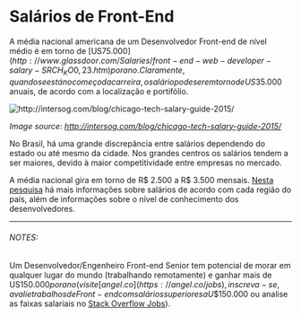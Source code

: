 # Salários de Front-End

A média nacional americana de um Desenvolvedor Front-end de nível médio é em torno de  [US$75.000](http://www.glassdoor.com/Salaries/front-end-web-developer-salary-SRCH_KO0,23.htm) por ano. Claramente, quando se está no começo da carreira, o salário pode ser em torno de US$35.000 anuais, de acordo com a localização e portifólio.

![](../images/salary.png "http://intersog.com/blog/chicago-tech-salary-guide-2015/")

<cite>Image source: <a href="http://intersog.com/blog/chicago-tech-salary-guide-2015/">http://intersog.com/blog/chicago-tech-salary-guide-2015/</a></cite>


No Brasil, há uma grande discrepância entre salários dependendo do estado ou até mesmo da cidade. Nos grandes centros os salários tendem a ser maiores, devido à maior competitividade entre empresas no mercado.

A média nacional gira em torno de R$ 2.500 a R$ 3.500 mensais. [Nesta pesquisa](https://www.felipefialho.com/survey/) há mais informações sobre salários de acordo com cada região do país, além de informações sobre o nível de conhecimento dos desenvolvedores.

***

###### NOTES:

Um Desenvolvedor/Engenheiro Front-end Senior tem potencial de morar em qualquer lugar do mundo (trabalhando remotamente) e ganhar mais de US$150.000 por ano (visite [angel.co](https://angel.co/jobs), inscreva-se, avalie trabalhos de Front-end com salários superiores a U$$150.000 ou analise as faixas salariais no [Stack Overflow Jobs](https://stackoverflow.com/jobs?q=front-end&sort=y)).

